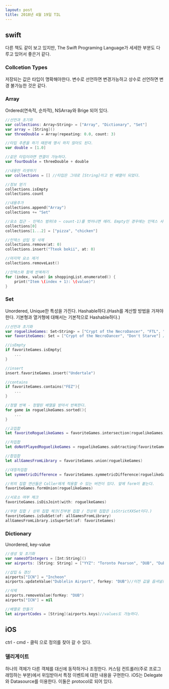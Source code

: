 ```yaml
---
layout: post
title: 2018년 4월 19일 TIL
---
```


## swift
다른 책도 같이 보고 있지만, The Swift Programing Language가 세세한 부분도 다루고 있어서 좋은거 같다.

### Collcetion Types
저장되는 값은 타입이 명확해야한다. 변수로 선언하면 변경가능하고 상수로 선언하면 변경 불가능한 것은 같다.

### Array
Ordered(연속적, 순차적), NSArray와 Brige 되어 있다.
```swift
//선언과 초기화
var collections: Array<String> = ["Array", "Dictionary", "Set"]
var array = [String]()
var threeDouble = Array(repeating: 0.0, count: 3)

//타입 추론을 하기 때문에 명시 하지 않아도 된다.
var double = [1.0]

//같은 타입이라면 연결이 가능하다.
var fourDouble = threeDouble + double

//내용만 리셋하기
var collections = [] //타입은 그대로 [String]이고 빈 배열이 되었다.

//정보 얻기
collections.isEmpty
collections.count

//내용추가
collections.append("Array")
collections += "Set"

//요소 접근 - 인덱스 범위(0 ~ count-1)를 벗어나면 에러. Empty인 경우에는 인덱스 사용 불가
collections[0]
collections[1...2] = ["pizza", "chicken"]

//인덱스 삽입 및 삭제
collections.remove(at: 0)
collections.insert("Tteok bokii", at: 0)

//마지막 요소 제거
collections.removeLast()

//인덱스와 함께 반복하기 
for (index, value) in shoppingList.enumerated() {
    print("Item \(index + 1): \(value)")
}
```



### Set
Unordered, Unique한 특성을 가진다. Hashable하다.(Hash를 계산할 방법을 가져야한다. 기본형과 열거형에 대해서는 기본적으로 Hashable하다.) 
```swift
//선언과 초기화
var roguelikeGames: Set<String> = ["Crypt of the NecroDancer", "FTL", "Don't Starve"] //타입 추론이 되지 않아서 명확한 타입을 지정해야한다.
var favoriteGames: Set = ["Crypt of the NecroDancer", "Don't Starve"] //Array로 초기화가 가능한데 이때는 타입을 써주지 않아도 된다.

//isEmpty
if favoriteGames.isEmpty{
    ...
}

//insert
insert.favoriteGames.insert("Undertale")

//contains
if favoriteGames.contains("FEZ"){
    ...
}

//정렬 반복 - 정렬된 배열을 받아서 반복한다.
for game in roguelikeGames.sorted(){
    ...
}

//교집합
let favoriteRoguelikeGames = favoriteGames.intersection(roguelikeGames)

//차집합
let doNotPlayedRoguelikeGames = roguelikeGames.subtracting(favoriteGames)

//합집합
let allGamesFromLibrary = favoriteGames.union(roguelikeGames)

//대칭차집합
let symmetricDifference = favoriteGames.symmetricDifference(roguelikeGames)

//위의 집합 연산들은 Coller에게 적용할 수 있는 버전이 있다. 앞에 form이 붙는다.
favoriteGames.formUnion(roguelikeGames)

//서로소 여부 체크
favoriteGames.isDisJoint(with: roguelkeGames)

//부분 집합 / 상위 집합 체크(진부분 집합 / 진상위 집합은 isStrictXXSet이다.)
favoriteGames.isSubSet(of: allGamesFromLibrary)
allGamesFromLibrary.isSuperSet(of: favoriteGames)
```

### Dictionary
Unordered, key-value
```swift
//생성 및 초기화
var namesOfIntegers = [Int:String]()
var airports: [String: String] = ["YYZ": "Toronto Pearson", "DUB", "Dublin"]

//삽입 & 갱신
airports["ICN"] = "Incheon"
airports.updateValue("Dublelin Airport", forkey: "DUB")//이전 값을 옵셔널로 리턴함

//삭제
airports.removeValue(forKey: "DUB")
airports["ICN"] = nil

//배열로 만들기
let airportCodes = [String](airports.keys)//values도 가능하다.
```

## iOS
ctrl - cmd - 클릭 으로 정의를 찾아 갈 수 있다.

### 델리게이트
하나의 객체가 다른 객체를 대신에 동작하거나 조정한다. 커스텀 컨트롤러(주로 프로그래밍하는 부분)에서 위임받아서 특정 이벤트에 대한 내용을 구현한다. iOS는 Delegate와 Datasource를 이용한다. 이둘은 protocol로 되어 있다.
